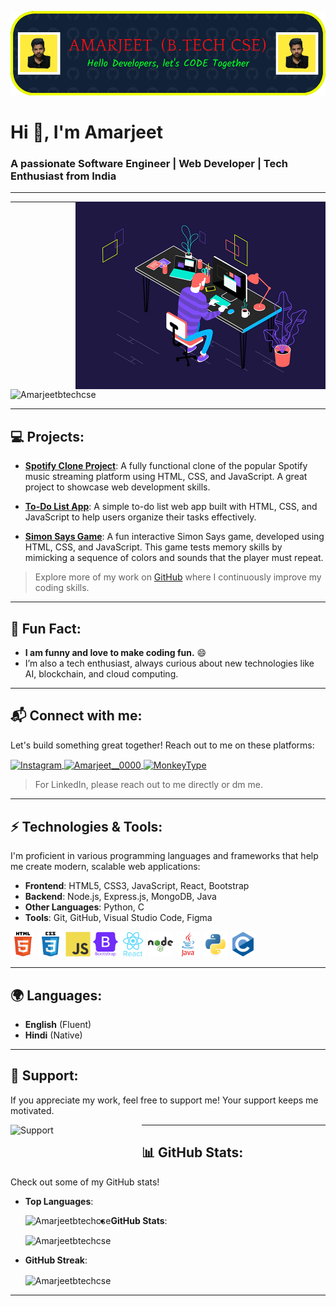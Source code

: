 ![Logo](https://github.com/Amarjeetbtechcse/Amarjeetbtechcse/blob/main/github-header-image%20(1).png)

# Hi 👋, I'm Amarjeet
### A passionate Software Engineer | Web Developer | Tech Enthusiast from India

---

<img align="right" alt="coding" width="400" src="https://github.com/Amarjeetbtechcse/Amarjeetbtechcse/blob/main/75e7ef7aa27009befb076509382b86b8.gif">

---

<p align="left">
  <img src="https://komarev.com/ghpvc/?username=Amarjeetbtechcse&label=Profile%20views&color=0e75b6&style=flat" alt="Amarjeetbtechcse" />
</p>

---

## 💻 Projects:

- **[Spotify Clone Project](https://github.com/Amarjeetbtechcse/SPOTIFY-CLONE)**: A fully functional clone of the popular Spotify music streaming platform using HTML, CSS, and JavaScript. A great project to showcase web development skills.

- **[To-Do List App](https://github.com/Amarjeetbtechcse/To-Do-List-App)**: A simple to-do list web app built with HTML, CSS, and JavaScript to help users organize their tasks effectively.

- **[Simon Says Game](https://github.com/Amarjeetbtechcse/Simon-Says-Game)**: A fun interactive Simon Says game, developed using HTML, CSS, and JavaScript. This game tests memory skills by mimicking a sequence of colors and sounds that the player must repeat.

> Explore more of my work on [GitHub](https://github.com/Amarjeetbtechcse) where I continuously improve my coding skills.

---

## 🤖 Fun Fact:
- **I am funny and love to make coding fun.** 😄
- I’m also a tech enthusiast, always curious about new technologies like AI, blockchain, and cloud computing.

---

## 📬 Connect with me:
Let's build something great together! Reach out to me on these platforms:

<p align="left">
  <a href="https://www.instagram.com/amarjeet_0378" target="blank">
    <img align="center" src="https://raw.githubusercontent.com/rahuldkjain/github-profile-readme-generator/master/src/images/icons/Social/instagram.svg" alt="Instagram" height="30" width="40" />
  </a>
  <a href="https://x.com/Amarjeet__0000" target="blank">
    <img align="center" src="https://raw.githubusercontent.com/rahuldkjain/github-profile-readme-generator/master/src/images/icons/Social/twitter.svg" alt="Amarjeet__0000" height="30" width="40" />
  </a>
  <a href="https://monkeytype.com/profile/amarjeet_type" target="blank">
    <img align="center" src="https://upload.wikimedia.org/wikipedia/commons/5/58/MonkeyType_logo.svg" alt="MonkeyType" height="30" width="40" />
  </a>
</p>

> For LinkedIn, please reach out to me directly or dm me.

---

## ⚡ Technologies & Tools:

I'm proficient in various programming languages and frameworks that help me create modern, scalable web applications:

- **Frontend**: HTML5, CSS3, JavaScript, React, Bootstrap
- **Backend**: Node.js, Express.js, MongoDB, Java
- **Other Languages**: Python, C
- **Tools**: Git, GitHub, Visual Studio Code, Figma

<p align="left">
  <img src="https://raw.githubusercontent.com/devicons/devicon/master/icons/html5/html5-original-wordmark.svg" alt="HTML" width="40" height="40"/>
  <img src="https://raw.githubusercontent.com/devicons/devicon/master/icons/css3/css3-original-wordmark.svg" alt="CSS" width="40" height="40"/>
  <img src="https://raw.githubusercontent.com/devicons/devicon/master/icons/javascript/javascript-original.svg" alt="JavaScript" width="40" height="40"/>
  <img src="https://raw.githubusercontent.com/devicons/devicon/master/icons/bootstrap/bootstrap-plain-wordmark.svg" alt="Bootstrap" width="40" height="40"/>
  <img src="https://raw.githubusercontent.com/devicons/devicon/master/icons/react/react-original-wordmark.svg" alt="React" width="40" height="40"/>
  <img src="https://raw.githubusercontent.com/devicons/devicon/master/icons/nodejs/nodejs-original-wordmark.svg" alt="Node.js" width="40" height="40"/>
  <img src="https://raw.githubusercontent.com/devicons/devicon/master/icons/java/java-original-wordmark.svg" alt="Java" width="40" height="40"/>
  <img src="https://raw.githubusercontent.com/devicons/devicon/master/icons/python/python-original.svg" alt="Python" width="40" height="40"/>
  <img src="https://raw.githubusercontent.com/devicons/devicon/master/icons/c/c-original.svg" alt="C" width="40" height="40"/>
</p>

---

## 🌍 Languages:

- **English** (Fluent)
- **Hindi** (Native)

---

## 💸 Support:

If you appreciate my work, feel free to support me! Your support keeps me motivated.

<p>
  <a href="YOUR_SUPPORT_LINK">
    <img align="left" src="https://cdn.buymeacoffee.com/buttons/v2/default-yellow.png" height="50" width="210" alt="Support" />
  </a>
</p>

---

## 📊 GitHub Stats:

Check out some of my GitHub stats!

- **Top Languages**:
  <p>
    <img align="left" src="https://github-readme-stats.vercel.app/api/top-langs?username=Amarjeetbtechcse&show_icons=true&locale=en&layout=compact" alt="Amarjeetbtechcse" />
  </p>

- **GitHub Stats**:
  <p>
    <img align="center" src="https://github-readme-stats.vercel.app/api?username=Amarjeetbtechcse&show_icons=true&locale=en" alt="Amarjeetbtechcse" />
  </p>

- **GitHub Streak**:
  <p>
    <img align="center" src="https://github-readme-streak-stats.herokuapp.com/?user=Amarjeetbtechcse&" alt="Amarjeetbtechcse" />
  </p>

---
